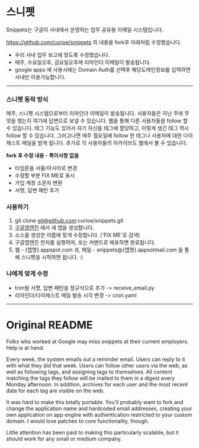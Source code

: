 # 스니펫
Snippets는 구글이 사내에서 운영하는 업무 공유용 이메일 시스템입니다.

https://github.com/curioe/snippets 의 내용을 fork후 아래처럼 수정했습니다.

- 우리 사내 업무 보고에 맞도록 수정했습니다.
- 매주, 수요일오후, 금요일오후에 리마인더 이메일이 발송됩니다.
- google apps 에 사용시에는 Domain Auth를 선택후 해당도메인정보를 입력하면 사내만 이용가능합니다.


----
### 스니펫 동작 방식

매주, 스니펫 시스템으로부터 리마인더 이메일이 발송됩니다.
사용자들은 지난 주에 무엇을 했는지 여기에 답변으로 보낼 수 있습니다.
웹을 통해 다른 사용자들을 follow 할 수 있습니다.
태그 기능도 있어서 자기 자신을 태그에 할당하고, 이렇게 생긴 태그 역시 follow 할 수 있습니다.
그러고나면 매주 월요일에 follow 한 태그나 사용자에 대한 다이제스트 메일을 받게 됩니다.
추가로 각 사용자들의 아카이브도 웹에서 볼 수 있습니다.

**fork 후 수정 내용 - 특이사항 없음**

* 타임존을 서울/아시아로 변경
* 수정할 부분 FIX ME로 표시
* 가입 계정 소문자 변환
* 서명, 답변 패턴 추가

### 사용하기
1. git clone git@github.com:curioe/snippets.git
2. [구글앱엔진](https://appengine.google.com) 에서 새 앱을 생성합니다.
3. 소스를 생성한 이름에 맞게 수정합니다. ('FIX ME'로 검색)
4. 구글앱엔진 런처를 실행하여, 또는 커맨드로 배포하면 완료됩니다.
5. 웹 - {앱명}.appspot.com 과, 메일 - snippets@{앱명}.appsotmail.com 을 통해 스니펫을 시작하면 됩니다. :)

### 나에게 맞게 수정
* trim될 서명, 답변 패턴을 정규식으로 추가 -> receive_email.py
* 리마인더/다이제스트 메일 발송 시각 변경 -> cron.yaml




-----
# Original README
Folks who worked at Google may miss snippets at their current
employers. Help is at hand.

Every week, the system emails out a reminder email. Users can reply to
it with what they did that week. Users can follow other users via the
web, as well as following tags, and assigning tags to themselves. All
content matching the tags they follow will be mailed to them in a
digest every Monday afternoon. In addition, archives for each user and
the most recent data for each tag are visible on the web.

It was hard to make this totally portable. You'll probably want to
fork and change the application name and hardcoded email addresses,
creating your own application on app engine with authentication
restricted to your custom domain. I would love patches to core
functionality, though.

Little attention has been paid to making this particularly scalable,
but it should work for any small or medium company.
